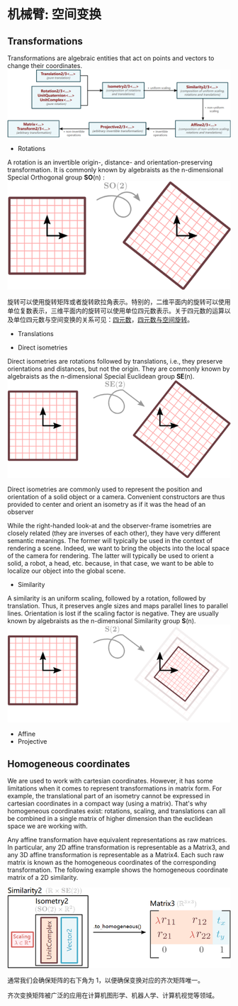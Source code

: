 # 机械臂: 空间变换

## Transformations

Transformations are algebraic entities that act on points and vectors to change their coordinates.
![图 2](images/final_1A_0.png)  

- Rotations

A rotation is an invertible origin-, distance- and orientation-preserving transformation. It is commonly known by algebraists as the n-dimensional Special Orthogonal group $\mathbf{S O}(\mathrm{n})$ :
![图 0](images/final_1A_1.png)

旋转可以使用旋转矩阵或者旋转欧拉角表示。特别的，二维平面内的旋转可以使用单位复数表示，三维平面内的旋转可以使用单位四元数表示。关于四元数的运算以及单位四元数与空间变换的关系可见：[四元数](https://zh.wikipedia.org/wiki/%E5%9B%9B%E5%85%83%E6%95%B8)，[四元数与空间旋转](https://zh.wikipedia.org/wiki/%E5%9B%9B%E5%85%83%E6%95%B0%E4%B8%8E%E7%A9%BA%E9%97%B4%E6%97%8B%E8%BD%AC)。

- Translations

- Direct isometries

Direct isometries are rotations followed by translations, i.e., they preserve orientations and distances, but not the origin. They are commonly known by algebraists as the n-dimensional Special Euclidean group $\mathbf{S E}(\mathrm{n})$.
![图 1](images/final_1A_2.png)  

Direct isometries are commonly used to represent the position and orientation of a solid object or a camera. Convenient constructors are thus provided to center and orient an isometry as if it was the head of an observer

While the right-handed look-at and the observer-frame isometries are closely related (they are inverses of each other), they have very different semantic meanings. The former will typically be used in the context of rendering a scene. Indeed, we want to bring the objects into the local space of the camera for rendering. The latter will typically be used to orient a solid, a robot, a head, etc. because, in that case, we want to be able to localize our object into the global scene.

- Similarity

A similarity is an uniform scaling, followed by a rotation, followed by translation. Thus, it preserves angle sizes and maps parallel lines to parallel lines. Orientation is lost if the scaling factor is negative. They are usually known by algebraists as the n-dimensional Similarity group $\mathbf{S}(\mathrm{n})$.
![图 3](images/final_1A_3.png)  

- Affine
- Projective

## Homogeneous coordinates

We are used to work with cartesian coordinates. However, it has some limitations when it comes to represent transformations in matrix form. For example, the translational part of an isometry cannot be expressed in cartesian coordinates in a compact way (using a matrix). That's why homogeneous coordinates exist: rotations, scaling, and translations can all be combined in a single matrix of higher dimension than the euclidean space we are working with.

Any affine transformation have equivalent representations as raw matrices. In particular, any 2D affine transformation is representable as a Matrix3, and any 3D affine transformation is representable as a Matrix4. Each such raw matrix is known as the homogeneous coordinates of the corresponding transformation. The following example shows the homogeneous coordinate matrix of a 2D similarity.

![图 4](images/final_1A_4.png)  

通常我们会确保矩阵的右下角为 1，以便确保变换对应的齐次矩阵唯一。

齐次变换矩阵被广泛的应用在计算机图形学、机器人学、计算机视觉等领域。
